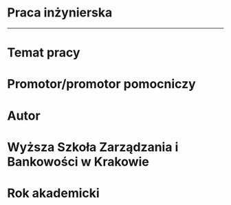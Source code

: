 # Praca inżynierska
<hr>

# Temat pracy

# Promotor/promotor pomocniczy

# Autor

# Wyższa Szkoła Zarządzania i Bankowości w Krakowie

# Rok akademicki
